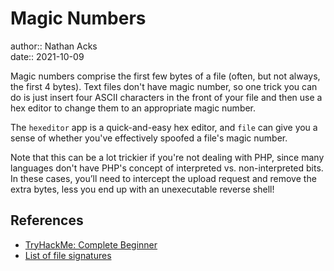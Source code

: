 # Magic Numbers

author:: Nathan Acks  
date:: 2021-10-09

Magic numbers comprise the first few bytes of a file (often, but not always, the first 4 bytes). Text files don't have magic number, so one trick you can do is just insert four ASCII characters in the front of your file and then use a hex editor to change them to an appropriate magic number.

The `hexeditor` app is a quick-and-easy hex editor, and `file` can give you a sense of whether you've effectively spoofed a file's magic number.

Note that this can be a lot trickier if you're not dealing with PHP, since many languages don't have PHP's concept of interpreted vs. non-interpreted bits. In these cases, you’ll need to intercept the upload request and remove the extra bytes, less you end up with an unexecutable reverse shell!

## References

* [TryHackMe: Complete Beginner](tryhackme-complete-beginner.md)
* [List of file signatures](https://en.wikipedia.org/wiki/List_of_file_signatures)
